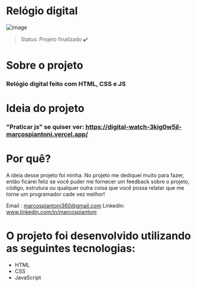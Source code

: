 <h1> Relógio digital  </h1>

![image](https://user-images.githubusercontent.com/100890415/180613038-90ccdb00-34e8-4285-b0d2-81b4ccdb39c1.png)

> Status: Projeto finalizado ✔️

<h1> Sobre o projeto </h1>

<h3> Relógio digital feito com HTML, CSS e JS </h3>

<h1> Ideia do projeto </h1>

###  "Praticar js" se quiser ver: https://digital-watch-3kig0w5jl-marcospiantoni.vercel.app/
  
   
<h1> Por quê? </h1> 
 A ideia desse projeto foi minha. No projeto me dediquei muito para fazer,  então ficarei feliz se você puder me fornecer um feedback sobre o projeto, código, estrutura ou qualquer outra coisa que você possa relatar que me torne um programador cade vez melhor! 

Email : marcospiantoni360@gmail.com
Linkedin: www.linkedin.com/in/marcospiantoni

<h1> O projeto foi desenvolvido utilizando as seguintes tecnologias: </h1>

+ HTML
+ CSS
+ JavaScript
